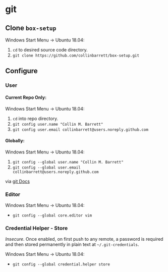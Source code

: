 # git

## Clone `box-setup`

Windows Start Menu -> Ubuntu 18.04:
 1. `cd` to desired source code directory.
 2. `git clone https://github.com/collinbarrett/box-setup.git`

## Configure

### User

#### Current Repo Only:

Windows Start Menu -> Ubuntu 18.04:
 1. `cd` into repo directory.
 2. `git config user.name "Collin M. Barrett"`
 3. `git config user.email collinbarrett@users.noreply.github.com`

#### Globally:

Windows Start Menu -> Ubuntu 18.04:
 1. `git config --global user.name "Collin M. Barrett"`
 2. `git config --global user.email collinbarrett@users.noreply.github.com`

via [git Docs](https://git-scm.com/book/en/v2/Getting-Started-First-Time-Git-Setup#_your_identity)

### Editor

Windows Start Menu -> Ubuntu 18.04:
 - `git config --global core.editor vim`

### Credential Helper - Store

_Insecure._ Once enabled, on first push to any remote, a password is required and then stored permanently in plain text at `~/.git-credentials`.

Windows Start Menu -> Ubuntu 18.04:
 - `git config --global credential.helper store`
